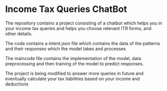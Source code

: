 # Income Tax Queries ChatBot
The repository contains a project consisting of a chatbot which helps you in your income tax queries and helps you choose relevant ITR forms, and other details.

The code contains a intent.json file which contains the data of the patterns and their responses which the model takes and processes


The maincode file contains the implementation of the model, data preprocessing and then training of the model to predict responses.

The project is being modified to answer more queries in future and eventually calculate your tax liabilities based on your income and deductions
